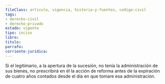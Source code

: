 ```yaml
---
fileClass: articulo, vigencia, historia-y-fuentes, codigo-civil
tags:
- derecho-civil
- derecho-privado
estado: vigente
tipo: inciso
libro:
titulo:
parrafo:
corriente-juridica:
---
```

Si el legitimario, a la apertura de la sucesión, no tenía la administración de sus bienes, no prescribirá en él la acción de reforma antes de la expiración de cuatro años contados desde el día en que tomare esa administración.